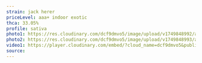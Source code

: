 ```yaml
---
strain: jack herer
priceLevel: aaa+ indoor exotic
thca: 33.05%
profile: sativa
photo1: https://res.cloudinary.com/dcf9dmvo5/image/upload/v1749848992/aaa-plus-ex_sativa_jack-herer_1_bjfzw2.jpg
photo2: https://res.cloudinary.com/dcf9dmvo5/image/upload/v1749848993/aaa-plus-ex_sativa_jack-herer_2_k13gfn.jpg
video1: https://player.cloudinary.com/embed/?cloud_name=dcf9dmvo5&public_id=aaa-plus-ex_sativa_jack-herer_uvipid&profile=flower
source:
---
```

